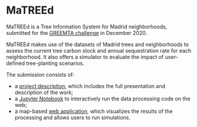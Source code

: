 # MaTREEd

MaTREEd is a Tree Information System for Madrid neighborhoods, submitted for the [GREEMTA challenge](https://challenge.greemta.eu/) in December 2020.

MaTREEd makes use of the datasets of Madrid trees and neighborhoods to assess the current tree carbon stock and annual sequestration rate for each neighborhood. It also offers a simulator to evaluate the impact of user-defined tree-planting scenarios.

The submission consists of:

* a [project description](https://github.com/GISdevio/MaTREEd/blob/main/project-description.md), which includes the full presentation and description of the work;
* a [Jupyter Notebook](https://mybinder.org/v2/gh/GISdevio/MaTREEd/main) to interactively run the data processing code on the web;
* a map-based [web application](https://gisdevio.github.io/MaTREEd/#/), which visualizes the results of the processing and allows users to run simulations.
